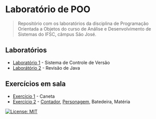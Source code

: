 # Laboratório de POO

> Repositório com os laboratórios da disciplina de Programação Orientada a Objetos do curso de Análise e Desenvolvimento de Sistemas do IFSC, câmpus São José.

## Laboratórios

- [Laboratório 1](lab-01/Readme.md) - Sistema de Controle de Versão
- [Laborátório 2](lab-02) - Revisão de Java

## Exercícios em sala

- [Exercício 1](exercicios-em-sala/caneta/) - Caneta
- [Exercício 2](exercicios-em-sala/introducao-a-poo/) - [Contador](exercicios-em-sala/introducao-a-poo/contador/), [Personagem](exercicios-em-sala/introducao-a-poo/personagem/), Batedeira, Matéria
 
 [![License: MIT](https://img.shields.io/badge/License-MIT-yellow.svg)](https://opensource.org/licenses/MIT)